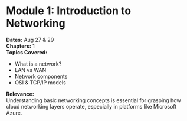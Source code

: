# Module 1: Introduction to Networking

**Dates:** Aug 27 & 29  
**Chapters:** 1  
**Topics Covered:**
- What is a network?
- LAN vs WAN
- Network components
- OSI & TCP/IP models

**Relevance:**  
Understanding basic networking concepts is essential for grasping how cloud networking layers operate, especially in platforms like Microsoft Azure.
